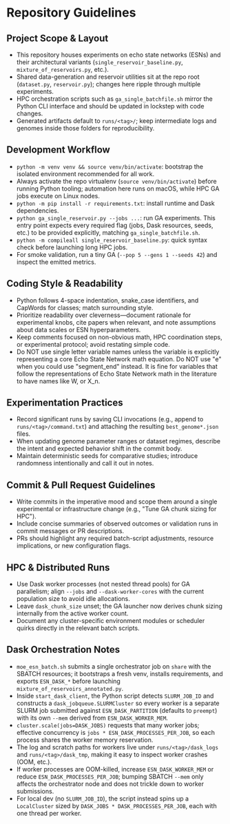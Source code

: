 # Repository Guidelines

## Project Scope & Layout
- This repository houses experiments on echo state networks (ESNs) and their architectural variants (`single_reservoir_baseline.py`, `mixture_of_reservoirs.py`, etc.).
- Shared data-generation and reservoir utilities sit at the repo root (`dataset.py`, `reservoir.py`); changes here ripple through multiple experiments.
- HPC orchestration scripts such as `ga_single_batchfile.sh` mirror the Python CLI interface and should be updated in lockstep with code changes.
- Generated artifacts default to `runs/<tag>/`; keep intermediate logs and genomes inside those folders for reproducibility.

## Development Workflow
- `python -m venv venv && source venv/bin/activate`: bootstrap the isolated environment recommended for all work.
- Always activate the repo virtualenv (`source venv/bin/activate`) before running Python tooling; automation here runs on macOS, while HPC GA jobs execute on Linux nodes.
- `python -m pip install -r requirements.txt`: install runtime and Dask dependencies.
- `python ga_single_reservoir.py --jobs ...`: run GA experiments. This entry point expects every required flag (jobs, Dask resources, seeds, etc.) to be provided explicitly, matching `ga_single_batchfile.sh`.
- `python -m compileall single_reservoir_baseline.py`: quick syntax check before launching long HPC jobs.
- For smoke validation, run a tiny GA (`--pop 5 --gens 1 --seeds 42`) and inspect the emitted metrics.

## Coding Style & Readability
- Python follows 4-space indentation, snake_case identifiers, and CapWords for classes; match surrounding style.
- Prioritize readability over cleverness—document rationale for experimental knobs, cite papers when relevant, and note assumptions about data scales or ESN hyperparameters.
- Keep comments focused on non-obvious math, HPC coordination steps, or experimental protocol; avoid restating simple code.
- Do NOT use single letter variable names unless the variable is explicitly representing a core Echo State Network math equation. Do NOT use "e" when you
could use "segment_end" instead. It is fine for variables that follow the representations of Echo State Network math in the literature to have names like W, or X_n. 

## Experimentation Practices
- Record significant runs by saving CLI invocations (e.g., append to `runs/<tag>/command.txt`) and attaching the resulting `best_genome*.json` files.
- When updating genome parameter ranges or dataset regimes, describe the intent and expected behavior shift in the commit body.
- Maintain deterministic seeds for comparative studies; introduce randomness intentionally and call it out in notes.

## Commit & Pull Request Guidelines
- Write commits in the imperative mood and scope them around a single experimental or infrastructure change (e.g., "Tune GA chunk sizing for HPC").
- Include concise summaries of observed outcomes or validation runs in commit messages or PR descriptions.
- PRs should highlight any required batch-script adjustments, resource implications, or new configuration flags.

## HPC & Distributed Runs
- Use Dask worker processes (not nested thread pools) for GA parallelism; align `--jobs` and `--dask-worker-cores` with the current population size to avoid idle allocations.
- Leave `dask_chunk_size` unset; the GA launcher now derives chunk sizing internally from the active worker count.
- Document any cluster-specific environment modules or scheduler quirks directly in the relevant batch scripts.

## Dask Orchestration Notes
- `moe_esn_batch.sh` submits a single orchestrator job on `share` with the SBATCH resources; it bootstraps a fresh venv, installs requirements, and exports `ESN_DASK_*` before launching `mixture_of_reservoirs_annotated.py`.
- Inside `start_dask_client`, the Python script detects `SLURM_JOB_ID` and constructs a `dask_jobqueue.SLURMCluster` so every worker is a separate SLURM job submitted against `ESN_DASK_PARTITION` (defaults to `preempt`) with its own `--mem` derived from `ESN_DASK_WORKER_MEM`.
- `cluster.scale(jobs=DASK_JOBS)` requests that many worker jobs; effective concurrency is `jobs * ESN_DASK_PROCESSES_PER_JOB`, so each process shares the worker memory reservation.
- The log and scratch paths for workers live under `runs/<tag>/dask_logs` and `runs/<tag>/dask_tmp`, making it easy to inspect worker crashes (OOM, etc.).
- If worker processes are OOM-killed, increase `ESN_DASK_WORKER_MEM` or reduce `ESN_DASK_PROCESSES_PER_JOB`; bumping SBATCH `--mem` only affects the orchestrator node and does not trickle down to worker submissions.
- For local dev (no `SLURM_JOB_ID`), the script instead spins up a `LocalCluster` sized by `DASK_JOBS * DASK_PROCESSES_PER_JOB`, each with one thread per worker.
